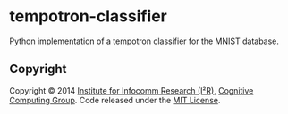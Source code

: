 tempotron-classifier
====================

Python implementation of a tempotron classifier for the MNIST database.

Copyright
---------

Copyright © 2014 [Institute for Infocomm Research (I²R)](http://www.i2r.a-star.edu.sg/), [Cognitive Computing Group](http://www1.i2r.a-star.edu.sg/~htang/). Code released under the [MIT License](http://opensource.org/licenses/MIT).
